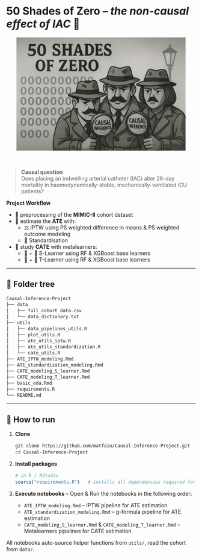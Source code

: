 # 50 Shades of Zero – *the non-causal effect of IAC* 🎯

<!-- cool cover art -->
<div align="center">
  <img src="cover_image.png" width="450" alt="50 Shades of Zero">
</div>

&nbsp;

> **Causal question**  
> Does placing an indwelling arterial catheter (IAC) alter 28-day mortality in haemodynamically-stable, mechanically-ventilated ICU patients?

**Project Workflow**  
* 🧹 preprocessing of the **MIMIC-II** cohort dataset 
* 🎯 estimate the **ATE** with:  
  * ⚖️ IPTW using PS weighted difference in means & PS weighted outcome modeling  
  * 📏 Standardisation 
* 🧩 study **CATE** with metalearners:
  * 🌲 + 🦾 S-Learner using RF & XGBoost base learners
  * 🌲 + 🦾 T-Learner using RF & XGBoost base learners 


---

## 📂 Folder tree
```
Causal-Inference-Project
├── data
│   ├── full_cohort_data.csv
│   └── data_dictionary.txt
├── utils
│   ├── data_pipelines_utils.R
│   ├── plot_utils.R
│   ├── ate_utils_iptw.R
│   ├── ate_utils_standardization.R
│   └── cate_utils.R
├── ATE_IPTW_modeling.Rmd
├── ATE_standardization_modeling.Rmd
├── CATE_modeling_S_learner.Rmd
├── CATE_modeling_T_learner.Rmd
├── basic_eda.Rmd
├── requirements.R
└── README.md
```

---

## 🚀 How to run
1. **Clone**
   ```bash
   git clone https://github.com/matfain/Causal-Inference-Project.git
   cd Causal-Inference-Project
   ```

2. **Install packages**  
   ```r
   # in R / RStudio
   source("requirements.R")   # installs all dependencies required for the project
   ```

3. **Execute notebooks** – Open & Run the notebooks in the following order: 
   * `ATE_IPTW_modeling.Rmd` – IPTW pipeline for ATE estimation
   * `ATE_standardization_modeling.Rmd` – g-formula pipeline for ATE estimation  
   * `CATE_modeling_S_learner.Rmd` & `CATE_modeling_T_learner.Rmd` – Metalearners pipelines for CATE estimation

All notebooks auto-source helper functions from `utils/`, read the cohort from `data/`.
